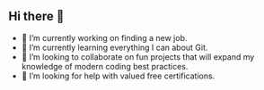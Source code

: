 ## Hi there 👋

<!--
**clarkcalvin-git/clarkcalvin-git** is a ✨ _special_ ✨ repository because its `README.md` (this file) appears on your GitHub profile.

Here are some ideas to get you started:

- 💬 Ask me about ...
- 📫 How to reach me: ...
- 😄 Pronouns: ...
- ⚡ Fun fact: ...

-->
- 🔭 I’m currently working on finding a new job.
- 🌱 I’m currently learning everything I can about Git.
- 👯 I’m looking to collaborate on fun projects that will expand my knowledge of modern coding best practices.
- 🤔 I’m looking for help with valued free certifications.

